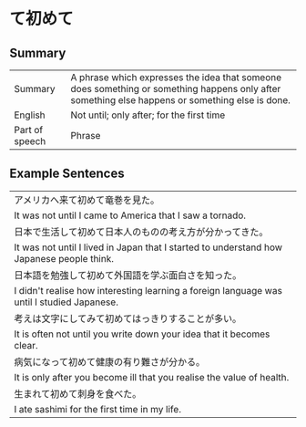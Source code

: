 # て初めて

## Summary

<table><tr>   <td>Summary</td>   <td>A phrase which expresses the idea that someone does something or something happens only after something else happens or something else is done.</td></tr><tr>   <td>English</td>   <td>Not until; only after; for the first time</td></tr><tr>   <td>Part of speech</td>   <td>Phrase</td></tr></table>

## Example Sentences

<table><tr><td>アメリカへ来て初めて竜巻を見た。</td></tr><tr><td>It was not until I came to America that I saw a tornado.</td></tr><tr><td>日本で生活して初めて日本人のものの考え方が分かってきた。</td></tr><tr><td>It was not until I lived in Japan that I started to understand how Japanese people think.</td></tr><tr><td>日本語を勉強して初めて外国語を学ぶ面白さを知った。</td></tr><tr><td>I didn't realise how interesting learning a foreign language was until I studied Japanese.</td></tr><tr><td>考えは文字にしてみて初めてはっきりすることが多い。</td></tr><tr><td>It is often not until you write down your idea that it becomes clear.</td></tr><tr><td>病気になって初めて健康の有り難さが分かる。</td></tr><tr><td>It is only after you become ill that you realise the value of health.</td></tr><tr><td>生まれて初めて刺身を食べた。</td></tr><tr><td>I ate sashimi for the first time in my life.</td></tr></table>

